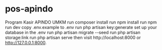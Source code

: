 # pos-apindo
 Program Kasir APINDO UMKM
run composer install 
run npm install
run npm run dev
copy .env.example to .env
run php artisan key:generate
set up your database in the .env
run php artisan migrate --seed
run php artisan storage:link
run php artisan serve
then visit http://localhost:8000 or http://127.0.0.1:8000.
